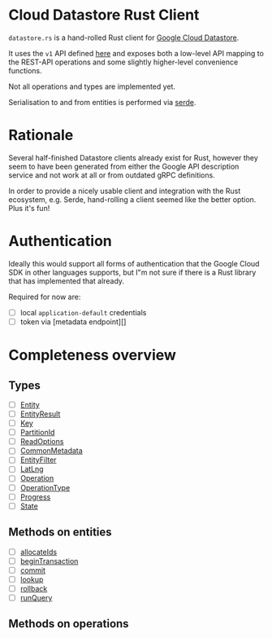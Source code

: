 Cloud Datastore Rust Client
===========================

`datastore.rs` is a hand-rolled Rust client for [Google Cloud Datastore][].

It uses the `v1` API defined [here][] and exposes both a low-level API mapping
to the REST-API operations and some slightly higher-level convenience functions.

Not all operations and types are implemented yet.

Serialisation to and from entities is performed via [serde]().

# Rationale

Several half-finished Datastore clients already exist for Rust, however they seem to have been generated from either the
Google API description service and not work at all or from outdated gRPC definitions.

In order to provide a nicely usable client and integration with the Rust ecosystem, e.g. Serde, hand-rolling a client
seemed like the better option. Plus it's fun!

# Authentication

Ideally this would support all forms of authentication that the Google Cloud SDK
in other languages supports, but I"m not sure if there is a Rust library that has
implemented that already.

Required for now are:

* [ ] local `application-default` credentials
* [ ] token via [metadata endpoint][]
 
# Completeness overview
 
## Types

* [ ] [Entity](https://cloud.google.com/datastore/docs/reference/rest/v1/Entity)
* [ ] [EntityResult](https://cloud.google.com/datastore/docs/reference/rest/v1/EntityResult)
* [ ] [Key](https://cloud.google.com/datastore/docs/reference/rest/v1/Key)
* [ ] [PartitionId](https://cloud.google.com/datastore/docs/reference/rest/v1/PartitionId)
* [ ] [ReadOptions](https://cloud.google.com/datastore/docs/reference/rest/v1/ReadOptions)
* [ ] [CommonMetadata](https://cloud.google.com/datastore/docs/reference/rest/Shared.Types/CommonMetadata)
* [ ] [EntityFilter](https://cloud.google.com/datastore/docs/reference/rest/Shared.Types/EntityFilter)
* [ ] [LatLng](https://cloud.google.com/datastore/docs/reference/rest/Shared.Types/LatLng)
* [ ] [Operation](https://cloud.google.com/datastore/docs/reference/rest/Shared.Types/Operation)
* [ ] [OperationType](https://cloud.google.com/datastore/docs/reference/rest/Shared.Types/OperationType)
* [ ] [Progress](https://cloud.google.com/datastore/docs/reference/rest/Shared.Types/Progress)
* [ ] [State](https://cloud.google.com/datastore/docs/reference/rest/Shared.Types/State)

## Methods on entities

* [ ] [allocateIds](https://cloud.google.com/datastore/docs/reference/rest/v1/projects/allocateIds)
* [ ] [beginTransaction](https://cloud.google.com/datastore/docs/reference/rest/v1/projects/beginTransaction)
* [ ] [commit](https://cloud.google.com/datastore/docs/reference/rest/v1/projects/commit)
* [ ] [lookup](https://cloud.google.com/datastore/docs/reference/rest/v1/projects/lookup)
* [ ] [rollback](https://cloud.google.com/datastore/docs/reference/rest/v1/projects/rollback)
* [ ] [runQuery](https://cloud.google.com/datastore/docs/reference/rest/v1/projects/runQuery)

## Methods on operations

[Google Cloud Datastore]: https://cloud.google.com/datastore/
[here]: https://cloud.google.com/datastore/docs/reference/rest/
[serde]: https://serde.rs/
[metadata-endpoint]: https://cloud.google.com/compute/docs/storing-retrieving-metadata
